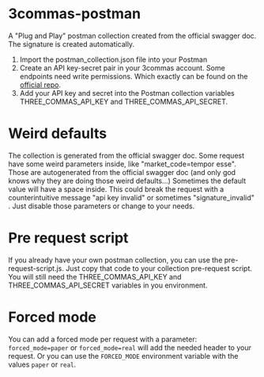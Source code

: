 # 3commas-postman

A "Plug and Play" postman collection created from the official swagger doc. 
The signature is created automatically.

1. Import the postman_collection.json file into your Postman
2. Create an API key-secret pair in your 3commas account. Some endpoints need write permissions. Which exactly can be found on the [official repo](https://github.com/3commas-io/3commas-official-api-docs).
3. Add your API key and secret into the Postman collection variables THREE_COMMAS_API_KEY and THREE_COMMAS_API_SECRET.

# Weird defaults
The collection is generated from the official swagger doc.
Some request have some weird parameters inside, like "market_code=tempor esse".
Those are autogenerated from the official swagger doc (and only god knows why they are doing those weird defaults...)
Sometimes the default value will have a space inside. 
This could break the request with a counterintuitive message "api key invalid" or sometimes "signature_invalid" .
Just disable those parameters or change to your needs.

# Pre request script
If you already have your own postman collection, you can use the pre-request-script.js. 
Just copy that code to your collection pre-request script. 
You will still need the THREE_COMMAS_API_KEY and THREE_COMMAS_API_SECRET variables in you environment.

# Forced mode
You can add a forced mode per request with a parameter: `forced_mode=paper` or `forced_mode=real` will add the needed header to your request.
Or you can use the `FORCED_MODE` environment variable with the values `paper` or `real`.
